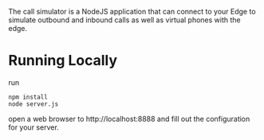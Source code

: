 The call simulator is a NodeJS application that can connect to your Edge to simulate outbound and inbound calls as well as virtual phones with the edge.



# Running Locally
run
```
npm install
node server.js
```

open a web browser to http://localhost:8888 and fill out the configuration for your server.
